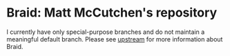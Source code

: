 # Braid: Matt McCutchen's repository

I currently have only special-purpose branches and do not maintain a meaningful
default branch.  Please see
[upstream](https://github.com/cristibalan/braid/) for more information about
Braid.
